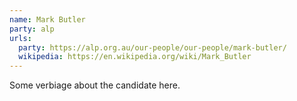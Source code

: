```yaml
---
name: Mark Butler
party: alp
urls:
  party: https://alp.org.au/our-people/our-people/mark-butler/
  wikipedia: https://en.wikipedia.org/wiki/Mark_Butler
---
```

Some verbiage about the candidate here.
